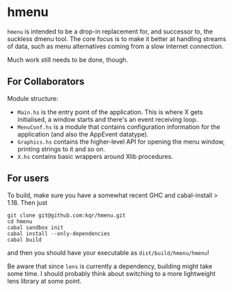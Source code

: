 
hmenu
=====

`hmenu` is intended to be a drop-in replacement for, and
successor to, the suckless dmenu tool. The core focus is
to make it better at handling streams of data, such as
menu alternatives coming from a slow internet connection.

Much work still needs to be done, though.


For Collaborators
-----------------

Module structure:

 *  `Main.hs` is the entry point of the application. This
    is where X gets initialised, a window starts and there's
    an event receiving loop.
 *  `MenuConf.hs` is a module that contains configuration
    information for the application (and also the AppEvent
    datatype).
 *  `Graphics.hs` contains the higher-level API for opening
    the menu window, printing strings to it and so on.
 *  `X.hs` contains basic wrappers around Xlib procedures.


For users
---------

To build, make sure you have a somewhat recent GHC and
cabal-install > 1.18. Then just

    git clone git@github.com:kqr/hmenu.git
    cd hmenu
    cabal sandbox init
    cabal install --only-dependencies
    cabal build

and then you should have your executable as
`dist/build/hmenu/hmenu`!

Be aware that since `lens` is currently a dependency, building
might take some time. I should probably think about switching
to a more lightweight lens library at some point.



